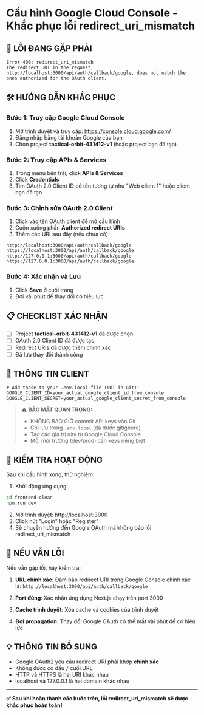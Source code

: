 # Cấu hình Google Cloud Console - Khắc phục lỗi redirect_uri_mismatch

## 🚨 LỖI ĐANG GẶP PHẢI

```
Error 400: redirect_uri_mismatch
The redirect URI in the request, http://localhost:3000/api/auth/callback/google, does not match the ones authorized for the OAuth client.
```

## 🛠️ HƯỚNG DẪN KHẮC PHỤC

### Bước 1: Truy cập Google Cloud Console

1. Mở trình duyệt và truy cập: https://console.cloud.google.com/
2. Đăng nhập bằng tài khoản Google của bạn
3. Chọn project **tactical-orbit-431412-v1** (hoặc project bạn đã tạo)

### Bước 2: Truy cập APIs & Services

1. Trong menu bên trái, click **APIs & Services**
2. Click **Credentials**
3. Tìm OAuth 2.0 Client ID có tên tương tự như "Web client 1" hoặc client bạn đã tạo

### Bước 3: Chỉnh sửa OAuth 2.0 Client

1. Click vào tên OAuth client để mở cấu hình
2. Cuộn xuống phần **Authorized redirect URIs**
3. Thêm các URI sau đây (nếu chưa có):

```
http://localhost:3000/api/auth/callback/google
https://localhost:3000/api/auth/callback/google
http://127.0.0.1:3000/api/auth/callback/google
https://127.0.0.1:3000/api/auth/callback/google
```

### Bước 4: Xác nhận và Lưu

1. Click **Save** ở cuối trang
2. Đợi vài phút để thay đổi có hiệu lực

## 📋 CHECKLIST XÁC NHẬN

- [ ] Project **tactical-orbit-431412-v1** đã được chọn
- [ ] OAuth 2.0 Client ID đã được tạo
- [ ] Redirect URIs đã được thêm chính xác
- [ ] Đã lưu thay đổi thành công

## 🔑 THÔNG TIN CLIENT

```env
# Add these to your .env.local file (NOT in Git):
GOOGLE_CLIENT_ID=your_actual_google_client_id_from_console
GOOGLE_CLIENT_SECRET=your_actual_google_client_secret_from_console
```

> ⚠️ **BẢO MẬT QUAN TRỌNG:**
>
> - KHÔNG BAO GIỜ commit API keys vào Git
> - Chỉ lưu trong `.env.local` (đã được gitignore)
> - Tạo các giá trị này từ Google Cloud Console
> - Mỗi môi trường (dev/prod) cần keys riêng biệt

## 🧪 KIỂM TRA HOẠT ĐỘNG

Sau khi cấu hình xong, thử nghiệm:

1. Khởi động ứng dụng:

```bash
cd frontend-clean
npm run dev
```

2. Mở trình duyệt: http://localhost:3000
3. Click nút "Login" hoặc "Register"
4. Sẽ chuyển hướng đến Google OAuth mà không báo lỗi redirect_uri_mismatch

## 🚨 NẾU VẪN LỖI

Nếu vẫn gặp lỗi, hãy kiểm tra:

1. **URL chính xác**: Đảm bảo redirect URI trong Google Console chính xác là:
   `http://localhost:3000/api/auth/callback/google`

2. **Port đúng**: Xác nhận ứng dụng Next.js chạy trên port 3000

3. **Cache trình duyệt**: Xóa cache và cookies của trình duyệt

4. **Đợi propagation**: Thay đổi Google OAuth có thể mất vài phút để có hiệu lực

## 💡 THÔNG TIN BỔ SUNG

- Google OAuth2 yêu cầu redirect URI phải khớp **chính xác**
- Không được có dấu `/` cuối URL
- HTTP và HTTPS là hai URI khác nhau
- localhost và 127.0.0.1 là hai domain khác nhau

---

**✅ Sau khi hoàn thành các bước trên, lỗi redirect_uri_mismatch sẽ được khắc phục hoàn toàn!**
